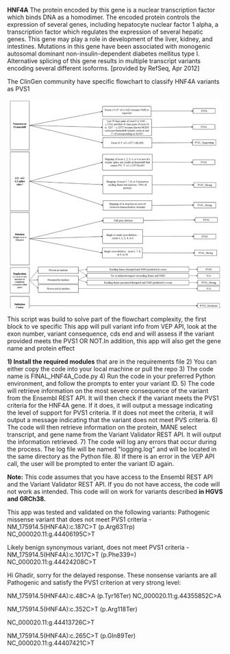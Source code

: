 
**HNF4A** The protein encoded by this gene is a nuclear transcription factor which binds DNA as a homodimer.
The encoded protein controls the expression of several genes, including hepatocyte nuclear factor 1 alpha,
a transcription factor which regulates the expression of several hepatic genes. This gene may play a role in development
of the liver, kidney, and intestines. Mutations in this gene have been associated with monogenic autosomal dominant 
non-insulin-dependent diabetes mellitus type I. Alternative splicing of this gene results in multiple transcript 
variants encoding several different isoforms. [provided by RefSeq, Apr 2012]

The ClinGen community have specific flowchart to classify HNF4A variants as PVS1

 

![img.png](img.png)

This script was build to solve part of the flowchart complexity, the first block to ve specific 
This app will pull variant info from VEP API, look at the exon number, variant consequence, cds end and will assess if the variant provided meets the PVS1 
OR NOT.In addition, this app will also get the gene name and protein effect

**1) Install the required modules** that are in the requirements file 
2) You can either copy the code into your local machine or pull the repo 
3) The code name is FINAL_HNF4A_Code.py 
4) Run the code in your preferred Python environment, and follow the prompts to enter your variant ID.
5) The code will retrieve information on the most severe consequence of the variant from the Ensembl REST API. 
It will then check if the variant meets the PVS1 criteria for the HNF4A gene. If it does, it will output 
a message indicating the level of support for PVS1 criteria. If it does not meet the criteria, 
it will output a message indicating that the variant does not meet PVS criteria.
6) The code will then retrieve information on the protein, MANE select transcript, 
and gene name from the Variant Validator REST API. It will output the information retrieved.
7) The code will log any errors that occur during the process. The log file will be named "logging.log"
and will be located in the same directory as the Python file.
8) If there is an error in the VEP API call, the user will be prompted to enter the variant ID again.

**Note:** This code assumes that you have access to the Ensembl REST API and the Variant Validator REST API. 
If you do not have access, the code will not work as intended. This code will on work for variants 
described **in HGVS and GRCh38.** 

This app was tested and validated on the following variants: 
Pathogenic missense variant that does not meet PVS1 criteria - NM_175914.5(HNF4A):c.187C>T (p.Arg63Trp)
NC_000020.11:g.44406195C>T



Likely benign synonymous variant, does not meet PVS1 criteria - NM_175914.5(HNF4A):c.1017C>T (p.Phe339=)
NC_000020.11:g.44424208C>T

Hi Ghadir, sorry for the delayed response. These nonsense variants are all Pathogenic and satisfy the PVS1 criterion at very strong level:

NM_175914.5(HNF4A):c.48C>A (p.Tyr16Ter)
NC_000020.11:g.44355852C>A

NM_175914.5(HNF4A):c.352C>T (p.Arg118Ter)

NC_000020.11:g.44413726C>T


NM_175914.5(HNF4A):c.265C>T (p.Gln89Ter)
NC_000020.11:g.44407421C>T